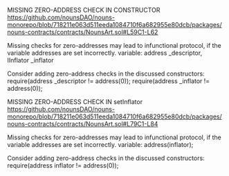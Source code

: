 MISSING ZERO-ADDRESS CHECK IN CONSTRUCTOR
https://github.com/nounsDAO/nouns-monorepo/blob/718211e063d511eeda1084710f6a682955e80dcb/packages/nouns-contracts/contracts/NounsArt.sol#L59C1-L62

Missing checks for zero-addresses may lead to infunctional protocol, if the variable addresses are set  incorrectly.
variable: address _descriptor, IInflator _inflator

Consider adding zero-address checks in the discussed constructors:
require(address _descriptor != address(0));
require(address _inflator != address(0));

MISSING ZERO-ADDRESS CHECK IN setInflator
https://github.com/nounsDAO/nouns-monorepo/blob/718211e063d511eeda1084710f6a682955e80dcb/packages/nouns-contracts/contracts/NounsArt.sol#L79C1-L84

Missing checks for zero-addresses may lead to infunctional protocol, if the variable addresses are set  incorrectly.
variable: address(inflator);

Consider adding zero-address checks in the discussed constructors:
require(address inflator != address(0));